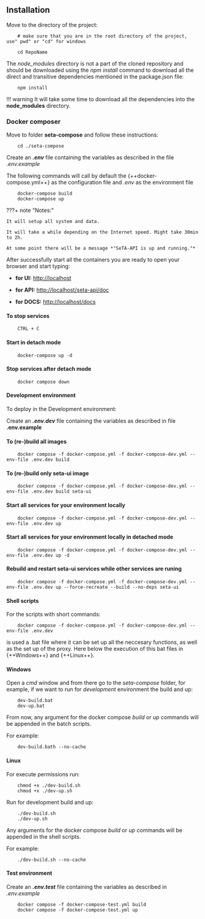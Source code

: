 ## Installation

Move to the directory of the project:

```
    # make sure that you are in the root directory of the project, use" pwd" or "cd" for windows

    cd RepoName
```

The *node_modules* directory is not a part of the cloned repository and should be downloaded using the *npm install* command to download all the direct and transitive dependencies mentioned in the package.json file:

```
    npm install
```

!!! warning
    It will take some time to download all the dependencies into the **node_modules** directory.

### Docker composer

Move to folder **seta-compose** and follow these instructions:

```
    cd ./seta-compose
```    

Create an ***.env*** file containing the variables as described in the file  *.env.example*


 The following commands will call by default the {++docker-compose.yml++} as the configuration file and *.env* as the environment file

```
    docker-compose build
    docker-compose up
```
???+ note "Notes:"
  
    It will setup all system and data.

    It will take a while depending on the Internet speed. Might take 30min to 2h.

    At some point there will be a message *"SeTA-API is up and running."*


After successfully start all the containers you are ready to open your browser and start typing:

* **for UI:** [http://localhost](http://localhost)

* **for API:** [http://localhost/seta-api/doc](http://localhost/seta-api/doc)

* **for DOCS:** [http://localhost/docs](http://localhost/docs)

#### To stop services
```
    CTRL + C
```

#### Start in detach mode

```
    docker-compose up -d
```

#### Stop services after detach mode

```
    docker compose down
```

#### Development environment

To deploy in the Development environment:

Create an ***.env.dev*** file containing the variables as described in  file **.env.example**

#### To (re-)build all images

```
    docker compose -f docker-compose.yml -f docker-compose-dev.yml --env-file .env.dev build
```

#### To (re-)build only seta-ui image

```
    docker compose -f docker-compose.yml -f docker-compose-dev.yml --env-file .env.dev build seta-ui
```

#### Start all services for your environment locally

```
    docker compose -f docker-compose.yml -f docker-compose-dev.yml --env-file .env.dev up
```

#### Start all services for your environment locally in detached mode

```
    docker compose -f docker-compose.yml -f docker-compose-dev.yml --env-file .env.dev up -d
```

#### Rebuild and restart seta-ui services while other services are runing

```
    docker compose -f docker-compose.yml -f docker-compose-dev.yml --env-file .env.dev up --force-recreate --build --no-deps seta-ui
```

#### Shell scripts

For the scripts with short commands: 
```
    docker compose -f docker-compose.yml -f docker-compose-dev.yml --env-file .env.dev
```

 is used a .bat file where it can be set up all the neccesary functions, as well as the set up of the proxy.  Here below the execution of this bat files in {++Windows++} and {++Linux++}.

#### Windows

Open a *cmd* window and from there go to the *seta-compose* folder, for example, if we want to run for *development* environment the build and up:

```
    dev-build.bat
    dev-up.bat
```

From now, any argument for the docker compose *build* or *up* commands will be appended in the batch scripts.

For example:

```
    dev-build.bath --no-cache
```

#### Linux

For execute permissions run:

```
    chmod +x ./dev-build.sh
    chmod +x ./dev-up.sh
```

Run for development build and up:

```
    ./dev-build.sh
    ./dev-up.sh
```

Any arguments for the docker compose *build* or *up* commands will be appended in the shell scripts.

For example:

```
    ./dev-build.sh --no-cache
```

#### Test environment

Create an ***.env.test*** file containing the variables as described in *.env.example*

```
    docker compose -f docker-compose-test.yml build
    docker compose -f docker-compose-test.yml up
```